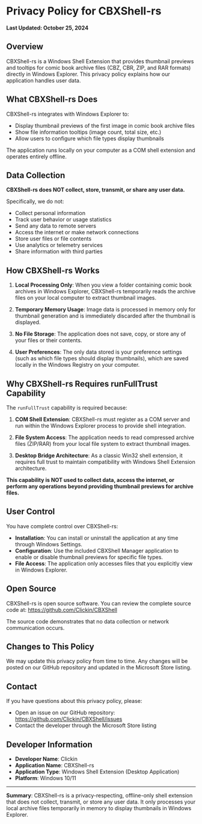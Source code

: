 # Privacy Policy for CBXShell-rs

**Last Updated: October 25, 2024**

## Overview

CBXShell-rs is a Windows Shell Extension that provides thumbnail previews and tooltips for comic book archive files (CBZ, CBR, ZIP, and RAR formats) directly in Windows Explorer. This privacy policy explains how our application handles user data.

## What CBXShell-rs Does

CBXShell-rs integrates with Windows Explorer to:
- Display thumbnail previews of the first image in comic book archive files
- Show file information tooltips (image count, total size, etc.)
- Allow users to configure which file types display thumbnails

The application runs locally on your computer as a COM shell extension and operates entirely offline.

## Data Collection

**CBXShell-rs does NOT collect, store, transmit, or share any user data.**

Specifically, we do not:
- Collect personal information
- Track user behavior or usage statistics
- Send any data to remote servers
- Access the internet or make network connections
- Store user files or file contents
- Use analytics or telemetry services
- Share information with third parties

## How CBXShell-rs Works

1. **Local Processing Only**: When you view a folder containing comic book archives in Windows Explorer, CBXShell-rs temporarily reads the archive files on your local computer to extract thumbnail images.

2. **Temporary Memory Usage**: Image data is processed in memory only for thumbnail generation and is immediately discarded after the thumbnail is displayed.

3. **No File Storage**: The application does not save, copy, or store any of your files or their contents.

4. **User Preferences**: The only data stored is your preference settings (such as which file types should display thumbnails), which are saved locally in the Windows Registry on your computer.

## Why CBXShell-rs Requires runFullTrust Capability

The `runFullTrust` capability is required because:

1. **COM Shell Extension**: CBXShell-rs must register as a COM server and run within the Windows Explorer process to provide shell integration.

2. **File System Access**: The application needs to read compressed archive files (ZIP/RAR) from your local file system to extract thumbnail images.

3. **Desktop Bridge Architecture**: As a classic Win32 shell extension, it requires full trust to maintain compatibility with Windows Shell Extension architecture.

**This capability is NOT used to collect data, access the internet, or perform any operations beyond providing thumbnail previews for archive files.**

## User Control

You have complete control over CBXShell-rs:
- **Installation**: You can install or uninstall the application at any time through Windows Settings.
- **Configuration**: Use the included CBXShell Manager application to enable or disable thumbnail previews for specific file types.
- **File Access**: The application only accesses files that you explicitly view in Windows Explorer.

## Open Source

CBXShell-rs is open source software. You can review the complete source code at:
https://github.com/Clickin/CBXShell

The source code demonstrates that no data collection or network communication occurs.

## Changes to This Policy

We may update this privacy policy from time to time. Any changes will be posted on our GitHub repository and updated in the Microsoft Store listing.

## Contact

If you have questions about this privacy policy, please:
- Open an issue on our GitHub repository: https://github.com/Clickin/CBXShell/issues
- Contact the developer through the Microsoft Store listing

## Developer Information

- **Developer Name**: Clickin
- **Application Name**: CBXShell-rs
- **Application Type**: Windows Shell Extension (Desktop Application)
- **Platform**: Windows 10/11

---

**Summary**: CBXShell-rs is a privacy-respecting, offline-only shell extension that does not collect, transmit, or store any user data. It only processes your local archive files temporarily in memory to display thumbnails in Windows Explorer.
